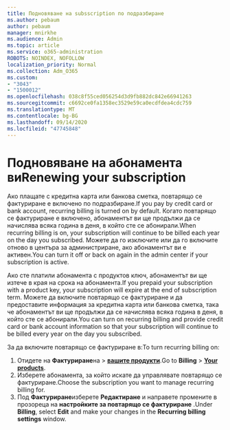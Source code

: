 ```yaml
---
title: Подновяване на subsscription по подразбиране
ms.author: pebaum
author: pebaum
manager: mnirkhe
ms.audience: Admin
ms.topic: article
ms.service: o365-administration
ROBOTS: NOINDEX, NOFOLLOW
localization_priority: Normal
ms.collection: Adm_O365
ms.custom:
- "3043"
- "1500012"
ms.openlocfilehash: 038c8f55ced056254d3d9fb882dc842e66941263
ms.sourcegitcommit: c6692ce0fa1358ec3529e59ca0ecdfdea4cdc759
ms.translationtype: MT
ms.contentlocale: bg-BG
ms.lasthandoff: 09/14/2020
ms.locfileid: "47745848"
---
```

# <a name="renewing-your-subscription"></a><span data-ttu-id="cb73f-102">Подновяване на абонамента ви</span><span class="sxs-lookup"><span data-stu-id="cb73f-102">Renewing your subscription</span></span>

<span data-ttu-id="cb73f-103">Ако плащате с кредитна карта или банкова сметка, повтарящо се фактуриране е включено по подразбиране.</span><span class="sxs-lookup"><span data-stu-id="cb73f-103">If you pay by credit card or bank account, recurring billing is turned on by default.</span></span> <span data-ttu-id="cb73f-104">Когато повтарящо се фактуриране е включено, абонаментът ви ще продължи да се начислява всяка година в деня, в който сте се абонирали.</span><span class="sxs-lookup"><span data-stu-id="cb73f-104">When recurring billing is on, your subscription will continue to be billed each year on the day you subscribed.</span></span> <span data-ttu-id="cb73f-105">Можете да го изключите или да го включите отново в центъра за администриране, ако абонаментът ви е активен.</span><span class="sxs-lookup"><span data-stu-id="cb73f-105">You can turn it off or back on again in the admin center if your subscription is active.</span></span>

<span data-ttu-id="cb73f-106">Ако сте платили абонамента с продуктов ключ, абонаментът ви ще изтече в края на срока на абонамента.</span><span class="sxs-lookup"><span data-stu-id="cb73f-106">If you prepaid your subscription with a product key, your subscription will expire at the end of subscription term.</span></span> <span data-ttu-id="cb73f-107">Можете да включите повтарящо се фактуриране и да предоставите информация за кредитна карта или банкова сметка, така че абонаментът ви ще продължи да се начислява всяка година в деня, в който сте се абонирали.</span><span class="sxs-lookup"><span data-stu-id="cb73f-107">You can turn on recurring billing and provide credit card or bank account information so that your subscription will continue to be billed every year on the day you subscribed.</span></span>

<span data-ttu-id="cb73f-108">За да включите повтарящо се фактуриране в:</span><span class="sxs-lookup"><span data-stu-id="cb73f-108">To turn recurring billing on:</span></span> 

1. <span data-ttu-id="cb73f-109">Отидете на **Фактуриране**на  >  **[вашите продукти](https://go.microsoft.com/fwlink/p/?linkid=842054)**.</span><span class="sxs-lookup"><span data-stu-id="cb73f-109">Go to **Billing** > **[Your products](https://go.microsoft.com/fwlink/p/?linkid=842054)**.</span></span>
2. <span data-ttu-id="cb73f-110">Изберете абонамента, за който искате да управлявате повтарящо се фактуриране.</span><span class="sxs-lookup"><span data-stu-id="cb73f-110">Choose the subscription you want to manage recurring billing for.</span></span>
3. <span data-ttu-id="cb73f-111">Под **Фактуриране**изберете **Редактиране** и направете промените в прозореца на **настройките за повтарящо се фактуриране** .</span><span class="sxs-lookup"><span data-stu-id="cb73f-111">Under **Billing**, select **Edit** and make your changes in the **Recurring billing settings** window.</span></span> 